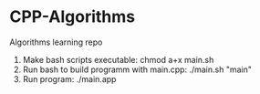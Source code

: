 # CPP-Algorithms
Algorithms learning repo
1. Make bash scripts executable:
  chmod a+x main.sh
2. Run bash to build programm with main.cpp:
  ./main.sh "main"
3. Run program:
  ./main.app
